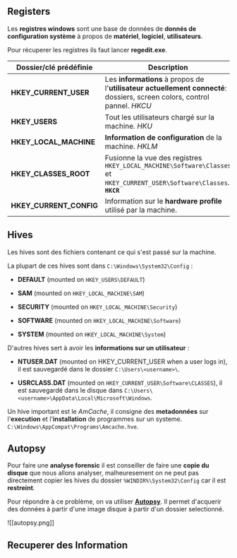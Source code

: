 
## __Registers__

Les **registres windows** sont une base de données de **donnés de configuration système** à propos de **matériel**, **logiciel**, **utilisateurs**.

Pour récuperer les registres ils faut lancer **regedit.exe**.

| **Dossier/clé prédéfinie** | Description                                                                                                               |
| -------------------------- | ------------------------------------------------------------------------------------------------------------------------- |
| **HKEY_CURRENT_USER**      | Les **informations** à propos de l'**utilisateur actuellement connecté**: dossiers, screen colors, control pannel. *HKCU* |
| **HKEY_USERS**             | Tout les utilisateurs chargé sur la machine. *HKU*                                                                        |
| **HKEY_LOCAL_MACHINE**     | **Information de configuration** de la machine. *HKLM*                                                                                      |
| **HKEY_CLASSES_ROOT**      | Fusionne la vue des registres `HKEY_LOCAL_MACHINE\Software\Classes` et `HKEY_CURRENT_USER\Software\Classes`. **`HKCR`**   |
| **HKEY_CURRENT_CONFIG**    | Information sur le **hardware profile** utilisé par la machine.                                                                                                                           |


## __Hives__

Les hives sont des fichiers contenant ce qui s'est passé sur la machine.

La plupart de ces hives sont dans `C:\Windows\System32\Config` :

- **DEFAULT** (mounted on `HKEY_USERS\DEFAULT`)

- **SAM** (mounted on `HKEY_LOCAL_MACHINE\SAM`)

- **SECURITY** (mounted on `HKEY_LOCAL_MACHINE\Security`)

- **SOFTWARE** (mounted on `HKEY_LOCAL_MACHINE\Software`)

- **SYSTEM** (mounted on `HKEY_LOCAL_MACHINE\System`)


D'autres hives sert à avoir les **informations sur un utilisateur** :

- **NTUSER.DAT** (mounted on HKEY_CURRENT_USER when a user logs in), il est sauvegardé dans le dossier `C:\Users\<username>\`.

- **USRCLASS.DAT** (mounted on `HKEY_CURRENT_USER\Software\CLASSES`), il est sauvegardé dans le disque dans `C:\Users\<username>\AppData\Local\Microsoft\Windows`.

Un hive important est le *AmCache*, il consigne des **metadonnées** sur l'**execution** et l'**installation** de programmes sur un systeme. `C:\Windows\AppCompat\Programs\Amcache.hve`.


## __Autopsy__ 

Pour faire une **analyse forensic** il est conseiller de faire une **copie du disque** que nous allons analyser, malheuresement on ne peut pas directement copier les hives du dossier `%WINDIR%\System32\Config` car il est **restreint**.

Pour répondre à ce problème, on va utiliser **[Autopsy](https://www.autopsy.com/)**.
Il permet d'acquerir des données à partir d'une image disque à partir d'un dossier selectionné. 

![[autopsy.png]]


## __Recuperer des Information__